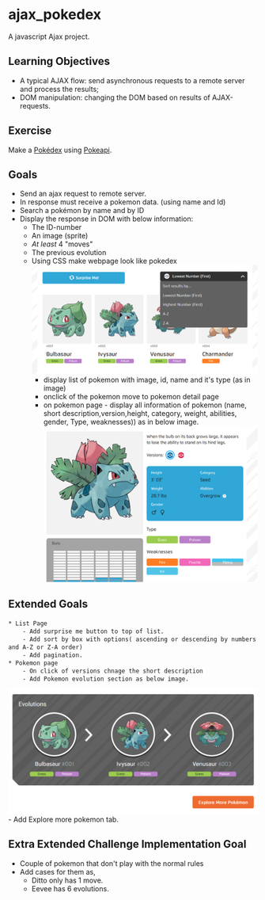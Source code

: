 # ajax_pokedex
A javascript Ajax project.

## Learning Objectives
* A typical AJAX flow: send asynchronous requests to a remote server and process the results;
* DOM manipulation: changing the DOM based on results of AJAX-requests.

## Exercise
Make a [Pokédex](https://www.google.com/search?q=pokedex&source=lnms&tbm=isch&sa=X&ved=0ahUKEwiRtNT3-vDfAhWDy6QKHd1cBD4Q_AUIDigB&biw=1300&bih=968#imgrc=_) using [Pokeapi](https://pokeapi.co/).

## Goals
* Send an ajax request to remote server.
* In response must receive a pokemon data. (using name and Id)
* Search a pokémon by name and by ID
* Display the response in DOM with below information:
    * The ID-number
    * An image (sprite)
    * _At least_ 4 "moves"
    * The previous evolution
    * Using CSS make webpage look like pokedex
    ![pokedex list page](./src/images/readme1.png)
        - display list of pokemon with image, id, name and it's type (as in image)
        - onclick of the pokemon move to pokemon detail page
        - on pokemon page - display all information of pokemon (name, short description,version,height, category, weight, abilities, gender, Type, weaknesses)) as in below image.
    ![pokedex pokemon page](./src/images/readme3.png)
## Extended Goals
    * List Page
        - Add surprise me button to top of list.
        - Add sort by box with options( ascending or descending by numbers and A-Z or Z-A order)
        - Add pagination.
    * Pokemon page
        - On click of versions chnage the short description
        - Add Pokemon evolution section as below image.
   ![pokemon evolution](./src/images/readme4.png)
        - Add Explore more pokemon tab.
## Extra Extended Challenge Implementation Goal
* Couple of pokemon that don't play with the normal rules
* Add cases for them as,
    - Ditto only has 1 move.
    - Eevee has 6 evolutions.
